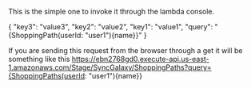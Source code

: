 This is the simple one to invoke it through the lambda console.

{
  "key3": "value3",
  "key2": "value2",
  "key1": "value1",
  "query": "{ShoppingPath(userId: \"user1\"){name}}"
}

If you are sending this request from the browser through a get it will be something like this
https://ebn2768gd0.execute-api.us-east-1.amazonaws.com/Stage/SyncGalaxy/ShoppingPaths?query={ShoppingPaths(userId: "user1"){name}}